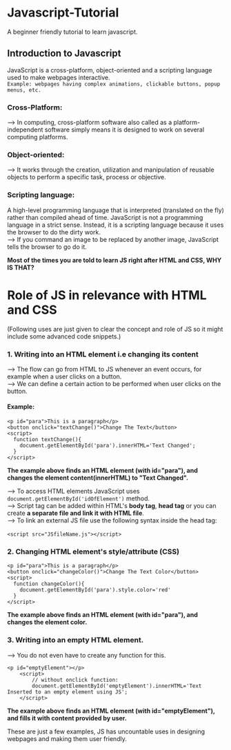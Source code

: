 # Javascript-Tutorial
A beginner friendly tutorial to learn javascript. 
## Introduction to Javascript
JavaScript is a cross-platform, object-oriented and a scripting language used to make webpages interactive.</br>`Example: webpages having complex animations, clickable buttons, popup menus, etc.`
### Cross-Platform:
--> In computing, cross-platform software also called as a platform-independent software simply means it is designed to work on several computing platforms.
### Object-oriented:
--> It works through the creation, utilization and manipulation of reusable objects to perform a specific task, process or objective.
### Scripting language:
A high-level programming language that is interpreted (translated on the fly) rather than compiled ahead of time. JavaScript is not a programming language in a strict sense. Instead, it is a scripting language because it uses the browser to do the dirty work.</br>
--> If you command an image to be replaced by another image, JavaScript tells the browser to go do it.

**Most of the times you are told to learn JS right after HTML and CSS, WHY IS THAT?**

# Role of JS in relevance with HTML and CSS
(Following uses are just given to clear the concept and role of JS so it might include some advanced code snippets.)
### 1. Writing into an HTML element i.e changing its content
--> The flow can go from HTML to JS whenever an event occurs, for example when a user clicks on a button.</br>
--> We can define a certain action to be performed when user clicks on the button.
#### Example:
```
<p id="para">This is a paragraph</p>
<button onclick="textChange()">Change The Text</button>
<script>
  function textChange(){
    document.getElementById('para').innerHTML='Text Changed';
  } 
</script> 
```
**The example above finds an HTML element (with id="para"), and changes the element content(innerHTML) to "Text Changed".**

--> To access HTML elements JavaScript uses `document.getElementById('idOfElement')` method.</br>
--> Script tag can be added within HTML's **body tag**, **head tag** or you can create **a separate file and link it with HTML file**.</br>
--> To link an external JS file use the following syntax inside the head tag:</br></br>
  `<script src="JSfileName.js"></script>`

### 2. Changing HTML element's style/attribute (CSS)
```
<p id="para">This is a paragraph</p>
<button onclick="changeColor()">Change The Text Color</button>
<script>
  function changeColor(){
    document.getElementById('para').style.color='red'
  } 
</script> 
```
**The example above finds an HTML element (with id="para"), and changes the element color.**
### 3. Writing into an empty HTML element. 
--> You do not even have to create any function for this.
```
<p id="emptyElement"></p>
    <script>
        // without onclick function:
        document.getElementById('emptyElement').innerHTML='Text Inserted to an empty element using JS';
    </script>
```
**The example above finds an HTML element (with id="emptyElement"), and fills it with content provided by user.**</br>

These are just a few examples, JS has uncountable uses in designing webpages and making them user friendly.
